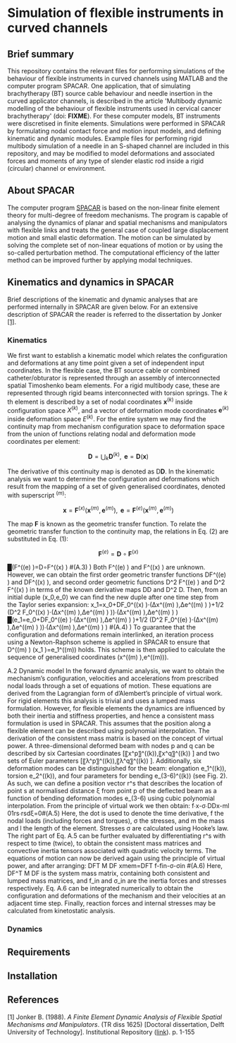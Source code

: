 # Simulation of flexible instruments in curved channels
## Brief summary
This repository contains the relevant files for performing simulations of the behaviour of flexible instruments in curved channels using MATLAB and the computer program SPACAR. One application, that of simulating brachytherapy (BT) source cable behaviour and needle insertion in the curved applicator channels, is described in the article 'Multibody dynamic modelling of the behaviour of flexible instruments used in cervical cancer brachytherapy' (doi: **FIXME**). For these computer models, BT instruments were discretised in finite elements. Simulations were performed in SPACAR by formulating nodal contact force and motion input models, and defining kinematic and dynamic modules. Example files for performing rigid multibody simulation of a needle in an S-shaped channel are included in this repository, and may be modified to model deformations and associated forces and moments of any type of slender elastic rod inside a rigid (circular) channel or environment.

## About SPACAR
The computer program [SPACAR](https://www.spacar.nl/) is based on the non-linear finite element theory for multi-degree of freedom mechanisms. The program is capable of analysing the dynamics of planar and spatial mechanisms and manipulators with flexible links and treats the general case of coupled large displacement motion and small elastic deformation. The motion can be simulated by solving the complete set of non-linear equations of motion or by using the so-called perturbation method. The computational efficiency of the latter method can be improved further by applying modal techniques.

## Kinematics and dynamics in SPACAR
Brief descriptions of the kinematic and dynamic analyses that are performed internally in SPACAR are given below. For an extensive description of SPACAR the reader is referred to the dissertation by Jonker [[1]](#references).

### Kinematics
We first want to establish a kinematic model which relates the configuration and deformations at any time point given a set of independent input coordinates. In the flexible case, the BT source cable or combined catheter/obturator is represented through an assembly of interconnected spatial Timoshenko beam elements. For a rigid multibody case, these are represented through rigid beams interconnected with torsion springs. The $k$ th element is described by a set of nodal coordinates $\boldsymbol{x}^{(k)}$ inside configuration space $X^{(k)}$, and a vector of deformation mode coordinates $\boldsymbol{e}^{(k)}$ inside deformation space $E^{(k)}$. For the entire system we may find the continuity map from mechanism configuration space to deformation space from the union of functions relating nodal and deformation mode coordinates per element:

$$
\boldsymbol{D} = \bigcup_{k} \boldsymbol{D}^{(k)}, \text{  } \boldsymbol{e} = \boldsymbol{D}(\boldsymbol{x}) \tag{1}
$$

The derivative of this continuity map is denoted as $\text{D}\boldsymbol{D}$. In the kinematic analysis we want to determine the configuration and deformations which result from the mapping of a set of given generalised coordinates, denoted with superscript $^{(m)}$:

$$
\boldsymbol{x}=\boldsymbol{F}^{(x)}(\boldsymbol{x}^{(m)},\boldsymbol{e}^{(m)}), \text{  } \boldsymbol{e}=\boldsymbol{F}^{(e)}(\boldsymbol{x}^{(m)},\boldsymbol{e}^{(m)}) \tag{2}
$$

The map $\boldsymbol{F}$ is known as the geometric transfer function. To relate the geometric transfer function to the continuity map, the relations in Eq. (2) are substituted in Eq. (1):

$$
\boldsymbol{F}^{(e)} = \boldsymbol{D} \circ \boldsymbol{F}^{(x)} \tag{3}
$$

█(F^((e) )=D∘F^((x) )  #(A.3) )
Both F^((e) ) and F^((x) ) are unknown. However, we can obtain the first order geometric transfer functions DF^((e) ) and DF^((x) ), and second order geometric functions D^2 F^((e) ) and D^2 F^((x) )  in terms of the known derivative maps DD and D^2 D. Then, from an initial duple (x_0,e_0) we can find the new duple after one time step from the Taylor series expansion:
x_1=x_0+DF_0^((x) )⋅(∆x^((m) ),∆e^((m) ) )+1/2 (D^2 F_0^((x) )⋅(∆x^((m) ),∆e^((m) ) ))∙(∆x^((m) ),∆e^((m) ) )   
█(e_1=e_0+DF_0^((e) )⋅(∆x^((m) ),∆e^((m) ) )+1/2 (D^2 F_0^((e) )⋅(∆x^((m) ),∆e^((m) ) ))∙(∆x^((m) ),∆e^((m) ) )                                    #(A.4) )
To guarantee that the configuration and deformations remain interlinked, an iteration process using a Newton-Raphson scheme is applied in SPACAR to ensure that D^((m) ) (x_1 )=e_1^((m)) holds. This scheme is then applied to calculate the sequence of generalised coordinates (x^((m) ),e^((m))).

A.2 Dynamic model
In the forward dynamic analysis, we want to obtain the mechanism’s configuration, velocities and accelerations from prescribed nodal loads through a set of equations of motion. These equations are derived from the Lagrangian form of d’Alembert’s principle of virtual work. For rigid elements this analysis is trivial and uses a lumped mass formulation. However, for flexible elements the dynamics are influenced by both their inertia and stiffness properties, and hence a consistent mass formulation is used in SPACAR. This assumes that the position along a flexible element can be described using polynomial interpolation. The derivation of the consistent mass matrix is based on the concept of virtual power. A three-dimensional deformed beam with nodes p and q can be described by six Cartesian coordinates [〖x^p〗^((k)),〖x^q〗^((k)) ] and two sets of Euler parameters [〖λ^p〗^((k)),〖λ^q〗^((k)) ]. Additionally, six deformation modes can be distinguished for the beam: elongation e_1^((k)), torsion e_2^((k)), and four parameters for bending e_(3-6)^((k)) (see Fig. 2). As such, we can define a position vector r^s that describes the location of point s at normalised distance ξ from point p of the deflected beam as a function of bending deformation modes e_(3-6) using cubic polynomial interpolation. From the principle of virtual work we then obtain:
f∙x-σ∙DDx-ml 01rs∙rsdξ=0#(A.5)
Here, the dot is used to denote the time derivative, f the nodal loads (including forces and torques), σ the stresses, and m the mass and l the length of the element. Stresses σ are calculated using Hooke’s law. The right part of Eq. A.5 can be further evaluated by differentiating r^s with respect to time (twice), to obtain the consistent mass matrices and convective inertia tensors associated with quadratic velocity terms. The equations of motion can now be derived again using the principle of virtual power, and after arranging:
DFT M DF xmem=DFT f-fin-σ-σin #(A.6)
Here, DF^T  M DF is the system mass matrix, containing both consistent and lumped mass matrices, and f_in and σ_in are the inertia forces and stresses respectively. Eq. A.6 can be integrated numerically to obtain the configuration and deformations of the mechanism and their velocities at an adjacent time step. Finally, reaction forces and internal stresses may be calculated from kinetostatic analysis.

### Dynamics

## Requirements

## Installation

## References
[1] Jonker B. (1988). _A Finite Element Dynamic Analysis of Flexible Spatial Mechanisms and Manipulators_. (TR diss 1625) [Doctoral dissertation, Delft University of Technology]. Institutional Repository ([link](https://repository.tudelft.nl/islandora/object/uuid:3f9f742f-1692-4cb8-8dd7-95c2d6024fd0?collection=research/)). p. 1-155
